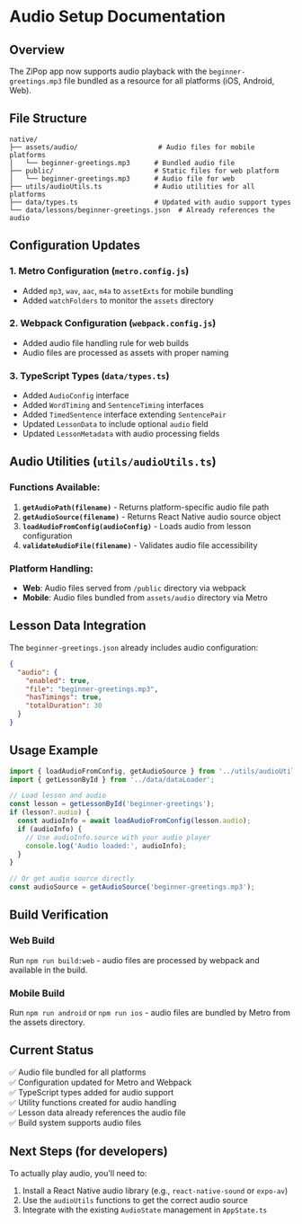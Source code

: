 # Audio Setup Documentation

## Overview
The ZiPop app now supports audio playback with the `beginner-greetings.mp3` file bundled as a resource for all platforms (iOS, Android, Web).

## File Structure
```
native/
├── assets/audio/                    # Audio files for mobile platforms
│   └── beginner-greetings.mp3      # Bundled audio file
├── public/                         # Static files for web platform  
│   └── beginner-greetings.mp3      # Audio file for web
├── utils/audioUtils.ts             # Audio utilities for all platforms
├── data/types.ts                   # Updated with audio support types
└── data/lessons/beginner-greetings.json  # Already references the audio
```

## Configuration Updates

### 1. Metro Configuration (`metro.config.js`)
- Added `mp3`, `wav`, `aac`, `m4a` to `assetExts` for mobile bundling
- Added `watchFolders` to monitor the `assets` directory

### 2. Webpack Configuration (`webpack.config.js`)
- Added audio file handling rule for web builds
- Audio files are processed as assets with proper naming

### 3. TypeScript Types (`data/types.ts`)
- Added `AudioConfig` interface
- Added `WordTiming` and `SentenceTiming` interfaces
- Added `TimedSentence` interface extending `SentencePair`
- Updated `LessonData` to include optional `audio` field
- Updated `LessonMetadata` with audio processing fields

## Audio Utilities (`utils/audioUtils.ts`)

### Functions Available:
1. **`getAudioPath(filename)`** - Returns platform-specific audio file path
2. **`getAudioSource(filename)`** - Returns React Native audio source object
3. **`loadAudioFromConfig(audioConfig)`** - Loads audio from lesson configuration
4. **`validateAudioFile(filename)`** - Validates audio file accessibility

### Platform Handling:
- **Web**: Audio files served from `/public` directory via webpack
- **Mobile**: Audio files bundled from `assets/audio` directory via Metro

## Lesson Data Integration

The `beginner-greetings.json` already includes audio configuration:
```json
{
  "audio": {
    "enabled": true,
    "file": "beginner-greetings.mp3",
    "hasTimings": true,
    "totalDuration": 30
  }
}
```

## Usage Example

```typescript
import { loadAudioFromConfig, getAudioSource } from '../utils/audioUtils';
import { getLessonById } from '../data/dataLoader';

// Load lesson and audio
const lesson = getLessonById('beginner-greetings');
if (lesson?.audio) {
  const audioInfo = await loadAudioFromConfig(lesson.audio);
  if (audioInfo) {
    // Use audioInfo.source with your audio player
    console.log('Audio loaded:', audioInfo);
  }
}

// Or get audio source directly
const audioSource = getAudioSource('beginner-greetings.mp3');
```

## Build Verification

### Web Build
Run `npm run build:web` - audio files are processed by webpack and available in the build.

### Mobile Build  
Run `npm run android` or `npm run ios` - audio files are bundled by Metro from the assets directory.

## Current Status
✅ Audio file bundled for all platforms  
✅ Configuration updated for Metro and Webpack  
✅ TypeScript types added for audio support  
✅ Utility functions created for audio handling  
✅ Lesson data already references the audio file  
✅ Build system supports audio files  

## Next Steps (for developers)
To actually play audio, you'll need to:
1. Install a React Native audio library (e.g., `react-native-sound` or `expo-av`)
2. Use the `audioUtils` functions to get the correct audio source
3. Integrate with the existing `AudioState` management in `AppState.ts` 